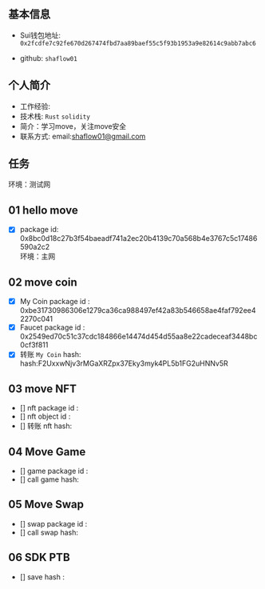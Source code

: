 ## 基本信息
- Sui钱包地址: `0x2fcdfe7c92fe670d267474fbd7aa89baef55c5f93b1953a9e82614c9abb7abc6`

- github: `shaflow01`

## 个人简介
- 工作经验: 
- 技术栈: `Rust` `solidity`
- 简介：学习move，关注move安全
- 联系方式: email:shaflow01@gmail.com  

## 任务
环境：测试网
##   01 hello move  
- [x] package id: 0x8bc0d18c27b3f54baeadf741a2ec20b4139c70a568b4e3767c5c17486590a2c2  
环境：主网
##   02 move coin
- [x] My Coin package id : 0xbe31730986306e1279ca36ca988497ef42a83b546658ae4faf792ee42270c041
- [x] Faucet package id : 0x2549ed70c51c37cdc184866e14474d454d55aa8e22cadeceaf3448bc0cf3f811
- [x] 转账 `My Coin` hash:  
hash:F2UxxwNjv3rMGaXRZpx37Eky3myk4PL5b1FG2uHNNv5R

##   03 move NFT
- [] nft package id :
- [] nft object id : 
- [] 转账 nft  hash:

##   04 Move Game
- [] game package id :
- [] call game hash:

##   05 Move Swap
- [] swap package id :
- [] call swap hash:

##   06 SDK PTB
- [] save hash :
